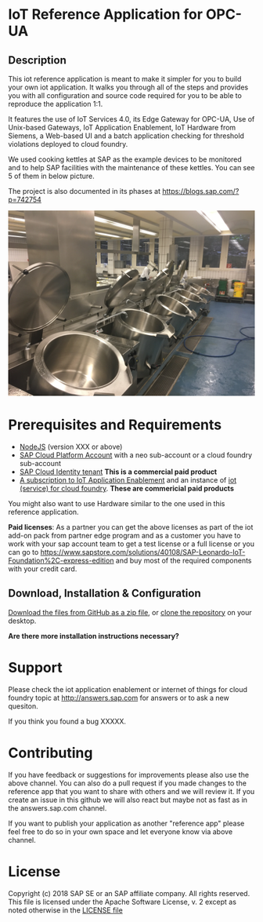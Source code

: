 # IoT Reference Application for OPC-UA

## Description

This iot reference application is meant to make it simpler for you to build your own iot application. It walks you through all of the steps and provides you with all configuration and source code required for you to be able to reproduce the application 1:1.

It features the use of IoT Services 4.0, its Edge Gateway for OPC-UA, Use of Unix-based Gateways, IoT Application Enablement, IoT Hardware from Siemens, a Web-based UI and a batch application checking for threshold violations deployed to cloud foundry.

We used cooking kettles at SAP as the example devices to be monitored and to help SAP facilities with the maintenance of these kettles. You can see 5 of them in below picture.

The project is also documented in its phases at https://blogs.sap.com/?p=742754

![all hardware pieces](Docs/2-1-DeployDeviceForProductionUse/IMG_1385%202.JPG)

# Prerequisites and Requirements
* [NodeJS](https://nodejs.org/en/download/) (version XXX or above)
* [SAP Cloud Platform Account](https://cloudplatform.sap.com/index.html) with a neo sub-account or a cloud foundry sub-account
* [SAP Cloud Identity tenant](https://cloudplatform.sap.com/capabilities/product-info.SAP-Cloud-Platform-Identity-Authentication.06dbcc67-ab2a-4d2e-aff1-28dfaaf95063.html)  **This is a commercial paid product**
* [A subscription to IoT Application Enablement](https://cloudplatform.sap.com/capabilities/product-info.SAP-IoT-Application-Enablement.d75c7af6-d803-46b2-bffc-5e39f6686043.html) and an instance of [iot (service) for cloud foundry](https://help.sap.com/viewer/2f1daa938df84fd090fa2a4da6e4bc05/Cloud/en-US).  **These are commericial paid products** 

You might also want to use Hardware similar to the one used in this reference application. 

**Paid licenses**:  As a partner you can get the above licenses as part of the iot add-on pack from partner edge program and as a customer you have to work with your sap account team to get a test license or a full license or you can go to https://www.sapstore.com/solutions/40108/SAP-Leonardo-IoT-Foundation%2C-express-edition and buy most of the required components with your credit card.


## Download, Installation & Configuration

[Download the files from GitHub as a zip file](https://github.com/SAP/iot-reference-app-opc-ua/archive/master.zip), or [clone the repository](https://help.github.com/articles/cloning-a-repository/) on your desktop.

**Are there more installation instructions necessary?**

# Support

Please check the iot application enablement or internet of things for cloud foundry topic at http://answers.sap.com for answers or to ask a new quesiton.  

If you think you found a bug XXXXX.

# Contributing

If you have feedback or suggestions for improvements please also use the above channel. You can also do a pull request if you made changes to the reference app that you want to share with others and we will review it. If you create an issue in this github we will also react but maybe not as fast as in the answers.sap.com channel.

If you want to publish your application as another "reference app" please feel free to do so in your own space and let everyone know via above channel.

# License
Copyright (c) 2018 SAP SE or an SAP affiliate company. All rights reserved.
This file is licensed under the Apache Software License, v. 2 except as noted otherwise in the [LICENSE file](/LICENSE.txt)
